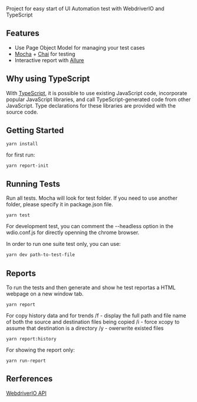 
Project for easy start of UI Automation test with WebdriverIO and TypeScript

## Features

+ Use Page Object Model for managing your test cases
+ [Mocha](https://mochajs.org/) + [Chai](https://www.chaijs.com/) for testing
+ Interactive report with [Allure](https://webdriver.io/docs/allure-reporter.html)

## Why using TypeScript

With [TypeScript](https://en.wikipedia.org/wiki/TypeScript), it is possible to use existing JavaScript code, incorporate popular JavaScript libraries, and call TypeScript-generated code from other JavaScript. Type declarations for these libraries are provided with the source code.

## Getting Started

```
yarn install
```

for first run:

```
yarn report-init
```

## Running Tests

Run all tests. Mocha will look for test folder. If you need to use another folder, please specify it in package.json file.

```
yarn test
```

For development test, you can comment the --headless option in the wdio.conf.js for directly openning the chrome browser.

In order to run one suite test only, you can use:

```sh
yarn dev path-to-test-file
```

## Reports

To run the tests and then generate and show he test reportas a HTML webpage on a new window tab.
```
yarn report
```

For copy history data and for trends
/f - display the full path and file name of both the source and destination files being copied
/i - force xcopy to assume that destination is a directory
/y - owerwrite existed files
```
yarn report:history
```

For showing the report only:

```
yarn run-report
```

## Rerferences

[WebdriverIO API](http://webdriver.io/api/)
